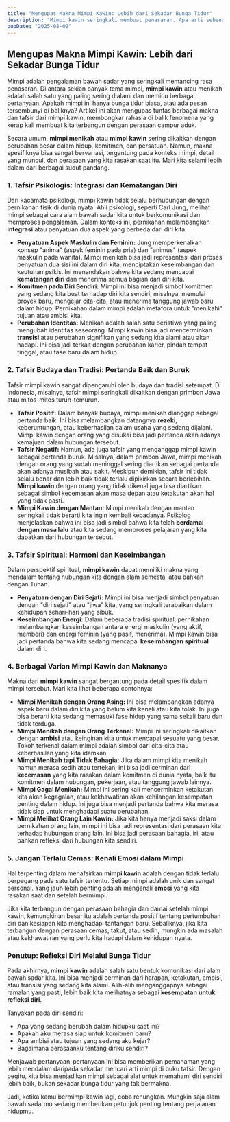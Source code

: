 ```yaml
---
title: "Mengupas Makna Mimpi Kawin: Lebih dari Sekadar Bunga Tidur"
description: "Mimpi kawin seringkali membuat penasaran. Apa arti sebenarnya di balik mimpi ini? Artikel ini akan mengupas tuntas berbagai tafsir, dari sudut pandang psikologi, budaya, hingga spiritual."
pubDate: "2025-08-09"
---
```


## Mengupas Makna Mimpi Kawin: Lebih dari Sekadar Bunga Tidur

Mimpi adalah pengalaman bawah sadar yang seringkali memancing rasa penasaran. Di antara sekian banyak tema mimpi, **mimpi kawin** atau menikah adalah salah satu yang paling sering dialami dan memicu berbagai pertanyaan. Apakah mimpi ini hanya bunga tidur biasa, atau ada pesan tersembunyi di baliknya? Artikel ini akan mengupas tuntas berbagai makna dan tafsir dari mimpi kawin, membongkar rahasia di balik fenomena yang kerap kali membuat kita terbangun dengan perasaan campur aduk.

Secara umum, **mimpi menikah** atau **mimpi kawin** sering dikaitkan dengan perubahan besar dalam hidup, komitmen, dan persatuan. Namun, makna spesifiknya bisa sangat bervariasi, tergantung pada konteks mimpi, detail yang muncul, dan perasaan yang kita rasakan saat itu. Mari kita selami lebih dalam dari berbagai sudut pandang.

### 1. Tafsir Psikologis: Integrasi dan Kematangan Diri

Dari kacamata psikologi, mimpi kawin tidak selalu berhubungan dengan pernikahan fisik di dunia nyata. Ahli psikologi, seperti Carl Jung, melihat mimpi sebagai cara alam bawah sadar kita untuk berkomunikasi dan memproses pengalaman. Dalam konteks ini, pernikahan melambangkan **integrasi** atau penyatuan dua aspek yang berbeda dari diri kita.

* **Penyatuan Aspek Maskulin dan Feminin:** Jung memperkenalkan konsep "anima" (aspek feminin pada pria) dan "animus" (aspek maskulin pada wanita). Mimpi menikah bisa jadi representasi dari proses penyatuan dua sisi ini dalam diri kita, menciptakan keseimbangan dan keutuhan psikis. Ini menandakan bahwa kita sedang mencapai **kematangan diri** dan menerima semua bagian dari diri kita.
* **Komitmen pada Diri Sendiri:** Mimpi ini bisa menjadi simbol komitmen yang sedang kita buat terhadap diri kita sendiri, misalnya, memulai proyek baru, mengejar cita-cita, atau menerima tanggung jawab baru dalam hidup. Pernikahan dalam mimpi adalah metafora untuk "menikahi" tujuan atau ambisi kita.
* **Perubahan Identitas:** Menikah adalah salah satu peristiwa yang paling mengubah identitas seseorang. Mimpi kawin bisa jadi mencerminkan **transisi** atau perubahan signifikan yang sedang kita alami atau akan hadapi. Ini bisa jadi terkait dengan perubahan karier, pindah tempat tinggal, atau fase baru dalam hidup.

### 2. Tafsir Budaya dan Tradisi: Pertanda Baik dan Buruk

Tafsir mimpi kawin sangat dipengaruhi oleh budaya dan tradisi setempat. Di Indonesia, misalnya, tafsir mimpi seringkali dikaitkan dengan primbon Jawa atau mitos-mitos turun-temurun.

* **Tafsir Positif:** Dalam banyak budaya, mimpi menikah dianggap sebagai pertanda baik. Ini bisa melambangkan datangnya **rezeki**, keberuntungan, atau keberhasilan dalam usaha yang sedang dijalani. Mimpi kawin dengan orang yang disukai bisa jadi pertanda akan adanya kemajuan dalam hubungan tersebut.
* **Tafsir Negatif:** Namun, ada juga tafsir yang menganggap mimpi kawin sebagai pertanda buruk. Misalnya, dalam primbon Jawa, mimpi menikah dengan orang yang sudah meninggal sering diartikan sebagai pertanda akan adanya musibah atau sakit. Meskipun demikian, tafsir ini tidak selalu benar dan lebih baik tidak terlalu dipikirkan secara berlebihan. **Mimpi kawin** dengan orang yang tidak dikenal juga bisa diartikan sebagai simbol kecemasan akan masa depan atau ketakutan akan hal yang tidak pasti.
* **Mimpi Kawin dengan Mantan:** Mimpi menikah dengan mantan seringkali tidak berarti kita ingin kembali kepadanya. Psikolog menjelaskan bahwa ini bisa jadi simbol bahwa kita telah **berdamai dengan masa lalu** atau kita sedang memproses pelajaran yang kita dapatkan dari hubungan tersebut.

### 3. Tafsir Spiritual: Harmoni dan Keseimbangan

Dalam perspektif spiritual, **mimpi kawin** dapat memiliki makna yang mendalam tentang hubungan kita dengan alam semesta, atau bahkan dengan Tuhan.

* **Penyatuan dengan Diri Sejati:** Mimpi ini bisa menjadi simbol penyatuan dengan "diri sejati" atau "jiwa" kita, yang seringkali terabaikan dalam kehidupan sehari-hari yang sibuk.
* **Keseimbangan Energi:** Dalam beberapa tradisi spiritual, pernikahan melambangkan keseimbangan antara energi maskulin (yang aktif, memberi) dan energi feminin (yang pasif, menerima). Mimpi kawin bisa jadi pertanda bahwa kita sedang mencapai **keseimbangan spiritual** dalam diri.

### 4. Berbagai Varian Mimpi Kawin dan Maknanya

Makna dari **mimpi kawin** sangat bergantung pada detail spesifik dalam mimpi tersebut. Mari kita lihat beberapa contohnya:

* **Mimpi Menikah dengan Orang Asing:** Ini bisa melambangkan adanya aspek baru dalam diri kita yang belum kita kenali atau kita tolak. Ini juga bisa berarti kita sedang memasuki fase hidup yang sama sekali baru dan tidak terduga.
* **Mimpi Menikah dengan Orang Terkenal:** Mimpi ini seringkali dikaitkan dengan **ambisi** atau keinginan kita untuk mencapai sesuatu yang besar. Tokoh terkenal dalam mimpi adalah simbol dari cita-cita atau keberhasilan yang kita idamkan.
* **Mimpi Menikah tapi Tidak Bahagia:** Jika dalam mimpi kita menikah namun merasa sedih atau tertekan, ini bisa jadi cerminan dari **kecemasan** yang kita rasakan dalam komitmen di dunia nyata, baik itu komitmen dalam hubungan, pekerjaan, atau tanggung jawab lainnya.
* **Mimpi Gagal Menikah:** Mimpi ini sering kali mencerminkan ketakutan kita akan kegagalan, atau kekhawatiran akan kehilangan kesempatan penting dalam hidup. Ini juga bisa menjadi pertanda bahwa kita merasa tidak siap untuk menghadapi suatu perubahan.
* **Mimpi Melihat Orang Lain Kawin:** Jika kita hanya menjadi saksi dalam pernikahan orang lain, mimpi ini bisa jadi representasi dari perasaan kita terhadap hubungan orang lain. Ini bisa jadi perasaan bahagia, iri, atau bahkan refleksi dari hubungan kita sendiri.

### 5. Jangan Terlalu Cemas: Kenali Emosi dalam Mimpi

Hal terpenting dalam menafsirkan **mimpi kawin** adalah dengan tidak terlalu berpegang pada satu tafsir tertentu. Setiap mimpi adalah unik dan sangat personal. Yang jauh lebih penting adalah mengenali **emosi** yang kita rasakan saat dan setelah bermimpi.

Jika kita terbangun dengan perasaan bahagia dan damai setelah mimpi kawin, kemungkinan besar itu adalah pertanda positif tentang pertumbuhan diri dan kesiapan kita menghadapi tantangan baru. Sebaliknya, jika kita terbangun dengan perasaan cemas, takut, atau sedih, mungkin ada masalah atau kekhawatiran yang perlu kita hadapi dalam kehidupan nyata.

### Penutup: Refleksi Diri Melalui Bunga Tidur

Pada akhirnya, **mimpi kawin** adalah salah satu bentuk komunikasi dari alam bawah sadar kita. Ini bisa menjadi cerminan dari harapan, ketakutan, ambisi, atau transisi yang sedang kita alami. Alih-alih menganggapnya sebagai ramalan yang pasti, lebih baik kita melihatnya sebagai **kesempatan untuk refleksi diri**.

Tanyakan pada diri sendiri:
* Apa yang sedang berubah dalam hidupku saat ini?
* Apakah aku merasa siap untuk komitmen baru?
* Apa ambisi atau tujuan yang sedang aku kejar?
* Bagaimana perasaanku tentang diriku sendiri?

Menjawab pertanyaan-pertanyaan ini bisa memberikan pemahaman yang lebih mendalam daripada sekadar mencari arti mimpi di buku tafsir. Dengan begitu, kita bisa menjadikan mimpi sebagai alat untuk memahami diri sendiri lebih baik, bukan sekadar bunga tidur yang tak bermakna.

Jadi, ketika kamu bermimpi kawin lagi, coba renungkan. Mungkin saja alam bawah sadarmu sedang memberikan petunjuk penting tentang perjalanan hidupmu.
